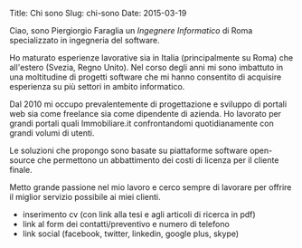 Title: Chi sono
Slug: chi-sono
Date: 2015-03-19

Ciao, sono Piergiorgio Faraglia un *Ingegnere Informatico* di Roma
specializzato in ingegneria del software.

Ho maturato esperienze lavorative sia in Italia (principalmente su Roma) che 
all'estero (Svezia, Regno Unito). Nel corso degli anni mi sono imbattuto in una
moltitudine di progetti software che mi hanno consentito di acquisire
esperienza su più settori in ambito informatico.

Dal 2010 mi occupo prevalentemente di progettazione e sviluppo di portali web
sia come freelance sia come dipendente di azienda. Ho lavorato per grandi
portali quali Immobiliare.it confrontandomi quotidianamente con grandi volumi
di utenti.

Le soluzioni che propongo sono basate su piattaforme software open-source che
permettono un abbattimento dei costi di licenza per il cliente finale.

Metto grande passione nel mio lavoro e cerco sempre di lavorare per offrire
il miglior servizio possibile ai miei clienti.

+ inserimento cv (con link alla tesi e agli articoli di ricerca in pdf)
+ link al form dei contatti/preventivo e numero di telefono
+ link social (facebook, twitter, linkedin, google plus, skype)
